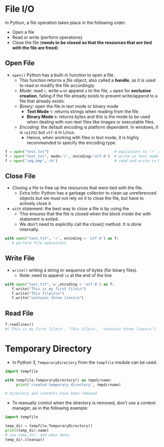 # File I/O
In Python, a file operation takes place in the following order:
- Open a file
- Read or write (perform operations)
- Close the file (**needs to be closed so that the resources that are tied with the file are freed**)

## Open File
- `open()` Python has a built-in function to open a file. 
  - This function returns a *file object*, also called a **handle**, as it is used to read or modify the file accordingly.
  - *Mode*: read `r`, write `w` or append `a` to the file, `x` open for **exclusive creation**, failing if the file already exists to prevent write/append to a file that already exists.
  - *Binary*: open the file in text mode or binary mode
    - **Text Mode** `t`: returns strings when reading from the file.
    - **Binary Mode** `b`: returns bytes and this is the mode to be used when dealing with non-text files like images or executable files. 
  - *Encoding*: the default encoding is platform dependent. In windows, it is `cp1252` but `utf-8` in Linux. 
    - Hence, when working with files in text mode, it is highly recommended to specify the encoding type.

```Python
f = open("test.txt")                              # equivalent to 'r' or 'rt'
f = open("test.txt", mode='r', encoding='utf-8')  # write in text mode with 'utf-8' encoding
f = open("img.bmp",'rb')                          # read and write in binary mode
```

## Close File
- Closing a file to free up the resources that were tied with the file. 
  - Extra Info: Python has a garbage collector to clean up unreferenced objects but we must not rely on it to close the file, but have to actively close it.
- `with` statement: the best way to close a file is by using the 
  - This ensures that the file is closed when the block inside the with statement is exited.
  - We don't need to explicitly call the close() method. It is done internally.

```Python
with open("test.txt", 'r', encoding = 'utf-8') as f:
   # perform file operations
```

## Write File
- `write()` writing a string or sequence of bytes (for binary files).
  - Note: need to append `\n` at the end of the line 
```Python
with open("test.txt",'w',encoding = 'utf-8') as f:
   f.write("This is my first file\n")
   f.write("This file\n\n")
   f.write("contains three lines\n")
```

## Read File
```Python
f.readlines()
#['This is my first file\n', 'This file\n', 'contains three lines\n']
```

# Temporary Directory
- In Python 3, `TemporaryDirectory` from the `tempfile` module can be used.
```Python
import tempfile

with tempfile.TemporaryDirectory() as tmpdirname:
     print('created temporary directory', tmpdirname)

# directory and contents have been removed
```
- To manually control when the directory is removed, don't use a context manager, as in the following example:
```Python
import tempfile

temp_dir = tempfile.TemporaryDirectory()
print(temp_dir.name)
# use temp_dir, and when done:
temp_dir.cleanup()
```

